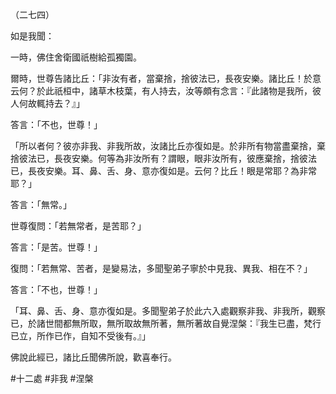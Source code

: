 （二七四）

如是我聞：

一時，佛住舍衛國祇樹給孤獨園。

爾時，世尊告諸比丘：「非汝有者，當棄捨，捨彼法已，長夜安樂。諸比丘！於意云何？於此祇桓中，諸草木枝葉，有人持去，汝等頗有念言：『此諸物是我所，彼人何故輒持去？』」

答言：「不也，世尊！」

「所以者何？彼亦非我、非我所故，汝諸比丘亦復如是。於非所有物當盡棄捨，棄捨彼法已，長夜安樂。何等為非汝所有？謂眼，眼非汝所有，彼應棄捨，捨彼法已，長夜安樂。耳、鼻、舌、身、意亦復如是。云何？比丘！眼是常耶？為非常耶？」

答言：「無常。」

世尊復問：「若無常者，是苦耶？」

答言：「是苦。世尊！」

復問：「若無常、苦者，是變易法，多聞聖弟子寧於中見我、異我、相在不？」

答言：「不也，世尊！」

「耳、鼻、舌、身、意亦復如是。多聞聖弟子於此六入處觀察非我、非我所，觀察已，於諸世間都無所取，無所取故無所著，無所著故自覺涅槃：『我生已盡，梵行已立，所作已作，自知不受後有。』」

佛說此經已，諸比丘聞佛所說，歡喜奉行。




#十二處
#非我
#涅槃
